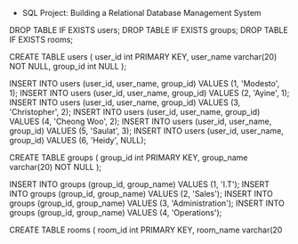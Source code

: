 - SQL Project: Building a Relational Database Management System

DROP TABLE IF EXISTS users;
DROP TABLE IF EXISTS groups;
DROP TABLE IF EXISTS rooms;

CREATE TABLE users (
    user_id int PRIMARY KEY,
    user_name varchar(20) NOT NULL,
    group_id int NULL
);

INSERT INTO users (user_id, user_name, group_id) VALUES (1, 'Modesto', 1);
INSERT INTO users (user_id, user_name, group_id) VALUES (2, 'Ayine', 1);
INSERT INTO users (user_id, user_name, group_id) VALUES (3, 'Christopher', 2);
INSERT INTO users (user_id, user_name, group_id) VALUES (4, 'Cheong Woo', 2);
INSERT INTO users (user_id, user_name, group_id) VALUES (5, 'Saulat', 3);
INSERT INTO users (user_id, user_name, group_id) VALUES (6, 'Heidy', NULL);

CREATE TABLE groups (
    group_id int PRIMARY KEY,
    group_name varchar(20) NOT NULL
);

INSERT INTO groups (group_id, group_name) VALUES (1, 'I.T');
INSERT INTO groups (group_id, group_name) VALUES (2, 'Sales');
INSERT INTO groups (group_id, group_name) VALUES (3, 'Administration');
INSERT INTO groups (group_id, group_name) VALUES (4, 'Operations');

CREATE TABLE rooms (
    room_id int PRIMARY KEY,
    room_name varchar(20
